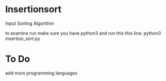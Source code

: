 # Insertionsort
Input Sorting Algorithm

to examine run make sure you have python3 and run this this line:
python3 insertion_sort.py

# To Do
add more programming languages
